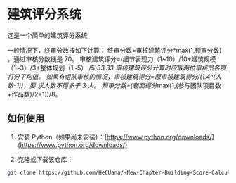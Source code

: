 # 建筑评分系统

这是一个简单的建筑评分系统.

一般情况下，终审分数按如下计算：
终审分数=审核建筑评分*max(1,预审分数) ，通过审核分数线是 70。
审核建筑评分=(细节表现力（1~10）/10+建筑规模（1~3）/3+整体规划（1~5）
/5)*33.33
审核建筑评分计算时应取两位审核员各项打分平均值。
如果有组队审核的情况，审核建筑得分=原审核建筑得分/(1.4^(人数-1))，要
求人数不得多于 3 人。
预审分数=(卷面得分*max(1,(参与团队项目数+作品数)/2+1))/8。

## 如何使用

1. 安装 Python（如果尚未安装）：[https://www.python.org/downloads/](https://www.python.org/downloads/)

2. 克隆或下载该仓库：

```bash
git clone https://github.com/HeCUana/-New-Chapter-Building-Score-Calculator.git
